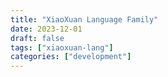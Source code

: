 ```yaml
---
title: "XiaoXuan Language Family"
date: 2023-12-01
draft: false
tags: ["xiaoxuan-lang"]
categories: ["development"]
---
```


